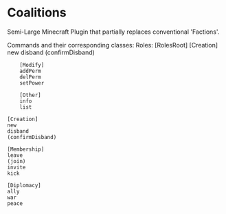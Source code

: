 # Coalitions
Semi-Large Minecraft Plugin that partially replaces conventional 'Factions'.

Commands and their corresponding classes:
    Roles:
    [RolesRoot]
        [Creation]
        new
        disband
        (confirmDisband)

        [Modify]
        addPerm
        delPerm
        setPower

        [Other]
        info
        list

    [Creation]
    new
    disband
    (confirmDisband)

    [Membership]
    leave
    (join)
    invite
    kick

    [Diplomacy]
    ally
    war
    peace